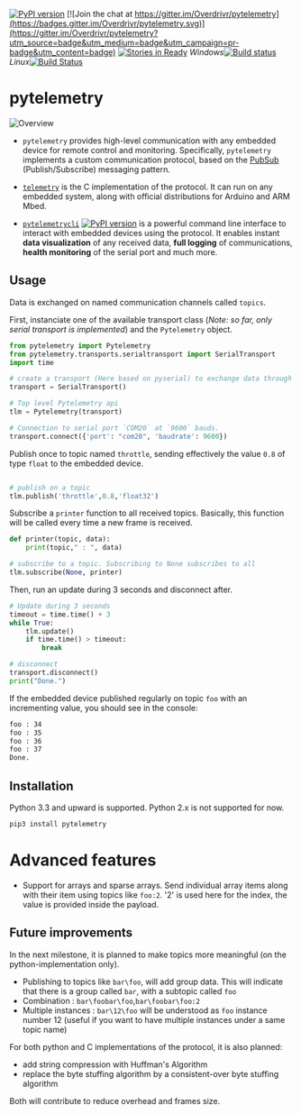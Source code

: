 [![PyPI version](https://badge.fury.io/py/pytelemetry.svg)](https://badge.fury.io/py/pytelemetry) [![Join the chat at https://gitter.im/Overdrivr/pytelemetry](https://badges.gitter.im/Overdrivr/pytelemetry.svg)](https://gitter.im/Overdrivr/pytelemetry?utm_source=badge&utm_medium=badge&utm_campaign=pr-badge&utm_content=badge) [![Stories in Ready](https://badge.waffle.io/Overdrivr/pytelemetrycli.svg?label=ready&title=Ready)](http://waffle.io/Overdrivr/pytelemetrycli)
*Windows*[![Build status](https://ci.appveyor.com/api/projects/status/03jtmphrld6k185v/branch/master?svg=true&passingText=master%20:%20OK&failingText=master%20:%20fail&pendingText=master%20:%20pending)](https://ci.appveyor.com/project/Overdrivr/pytelemetry/branch/master)
*Linux*[![Build Status](https://travis-ci.org/Overdrivr/pytelemetry.svg?branch=master)](https://travis-ci.org/Overdrivr/pytelemetry)
# pytelemetry

![Overview](https://raw.githubusercontent.com/Overdrivr/Telemetry/master/pubsub_overview.png)

* `pytelemetry` provides high-level communication with any embedded device for
remote control and monitoring.
Specifically, `pytelemetry` implements a custom communication protocol, based on
the [PubSub](https://en.wikipedia.org/wiki/Publish%E2%80%93subscribe_pattern)
(Publish/Subscribe) messaging pattern.

* [`telemetry`](https://github.com/Overdrivr/telemetry) is the C implementation
of the protocol. It can run on any embedded system, along with official
distributions for Arduino and ARM Mbed.

* [`pytelemetrycli`](https://github.com/Overdrivr/pytelemetrycli)
[![PyPI version](https://badge.fury.io/py/pytelemetrycli.svg)](https://badge.fury.io/py/pytelemetrycli)
is a powerful command line interface to interact with
embedded devices using the protocol. It enables instant **data visualization**
of any received data, **full logging** of communications, **health monitoring**
of the serial port and much more.


## Usage
Data is exchanged on named communication channels called `topics`.

First, instanciate one of the available transport class (*Note: so far, only serial transport is implemented*) and the `Pytelemetry` object.

```python
from pytelemetry import Pytelemetry
from pytelemetry.transports.serialtransport import SerialTransport
import time

# create a transport (Here based on pyserial) to exchange data through serial port
transport = SerialTransport()

# Top level Pytelemetry api
tlm = Pytelemetry(transport)

# Connection to serial port `COM20` at `9600` bauds.
transport.connect({'port': "com20", 'baudrate': 9600})

```

Publish once to topic named `throttle`, sending effectively the value `0.8` of type `float` to the embedded device.

```python

# publish on a topic
tlm.publish('throttle',0.8,'float32')

```

Subscribe a `printer` function to all received topics.
Basically, this function will be called every time a new frame is received.

``` python
def printer(topic, data):
    print(topic," : ", data)

# subscribe to a topic. Subscribing to None subscribes to all
tlm.subscribe(None, printer)
```

Then, run an update during 3 seconds and disconnect after.

```python
# Update during 3 seconds
timeout = time.time() + 3
while True:
    tlm.update()
    if time.time() > timeout:
        break

# disconnect
transport.disconnect()
print("Done.")
```
If the embedded device published regularly on topic `foo` with an incrementing value, you should see in the console:

```bash
foo : 34
foo : 35
foo : 36
foo : 37
Done.
```

## Installation
Python 3.3 and upward is supported. Python 2.x is not supported for now.

```bash
pip3 install pytelemetry
```

# Advanced features

* Support for arrays and sparse arrays. Send individual array items along with their item using topics like `foo:2`. '2' is used here for the index, the value is provided inside the payload.

## Future improvements

In the next milestone, it is planned to make topics more meaningful (on the python-implementation only).

* Publishing to topics like `bar\foo`, will add group data. This will indicate that there is a group called `bar`, with a subtopic called `foo`
* Combination : `bar\foobar\foo`,`bar\foobar\foo:2`
* Multiple instances : `bar\12\foo` will be understood as `foo` instance number 12 (useful if you want to have multiple instances under a same topic name)

For both python and C implementations of the protocol, it is also planned:
* add string compression with Huffman's Algorithm
* replace the byte stuffing algorithm by a consistent-over byte stuffing algorithm

 Both will contribute to reduce overhead and frames size.
